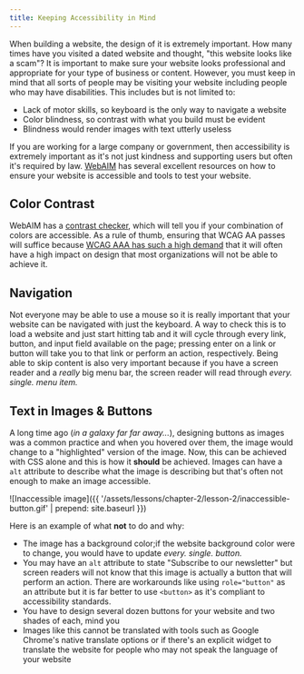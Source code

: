 ```yaml
---
title: Keeping Accessibility in Mind
---
```


When building a website, the design of it is extremely important. How many times have you visited a dated website and thought, "this website looks like a scam"? It is important to make sure your website looks professional and appropriate for your type of business or content. However, you must keep in mind that all sorts of people may be visiting your website including people who may have disabilities. This includes but is not limited to:

- Lack of motor skills, so keyboard is the only way to navigate a website
- Color blindness, so contrast with what you build must be evident
- Blindness would render images with text utterly useless

If you are working for a large company or government, then accessibility is extremely important as it's not just kindness and supporting users but often it's required by law. [WebAIM](http://webaim.org/intro/) has several excellent resources on how to ensure your website is accessible and tools to test your website.

## Color Contrast

WebAIM has a [contrast checker](http://webaim.org/resources/contrastchecker/), which will tell you if your combination of colors are accessible. As a rule of thumb, ensuring that WCAG AA passes will suffice because [WCAG AAA has such a high demand](https://www.w3.org/TR/WCAG20/#conformance-reqs) that it will often have a high impact on design that most organizations will not be able to achieve it.

## Navigation

Not everyone may be able to use a mouse so it is really important that your website can be navigated with just the keyboard. A way to check this is to load a website and just start hitting tab and it will cycle through every link, button, and input field available on the page; pressing enter on a link or button will take you to that link or perform an action, respectively. Being able to skip content is also very important because if you have a screen reader and a *really* big menu bar, the screen reader will read through *every. single. menu item.*

## Text in Images & Buttons

A long time ago (*in a galaxy far far away...*), designing buttons as images was a common practice and when you hovered over them, the image would change to a "highlighted" version of the image. Now, this can be achieved with CSS alone and this is how it **should** be achieved. Images can have a `alt` attribute to describe what the image is describing but that's often not enough to make an image accessible.

![Inaccessible image]({{ '/assets/lessons/chapter-2/lesson-2/inaccessible-button.gif' | prepend: site.baseurl }})

Here is an example of what **not** to do and why:

- The image has a background color;if the website background color were to change, you would have to update *every. single. button.*
- You may have an `alt` attribute to state "Subscribe to our newsletter" but screen readers will not know that this image is actually a button that will perform an action. There are workarounds like using `role="button"` as an attribute but it is far better to use `<button>` as it's compliant to accessibility standards.
- You have to design several dozen buttons for your website and two shades of each, mind you
- Images like this cannot be translated with tools such as Google Chrome's native translate options or if there's an explicit widget to translate the website for people who may not speak the language of your website
